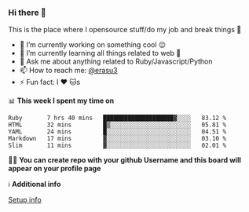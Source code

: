 ### Hi there 👋
This is the place where I opensource stuff/do my job and break things :rofl:

- 🔭 I’m currently working on something cool :wink:
- 🌱 I’m currently learning all things related to web 🤪
- 💬 Ask me about anything related to Ruby/Javascript/Python
- 📫 How to reach me: [@erasu3](https://t.me/erasu3)
- ⚡ Fun fact: I :heart: :cat:s

📊 **This week I spent my time on**
<!--START_SECTION:waka-->
```text
Ruby       7 hrs 40 mins   ████████████████████▓░░░░   83.12 % 
HTML       32 mins         █▒░░░░░░░░░░░░░░░░░░░░░░░   05.81 % 
YAML       24 mins         █░░░░░░░░░░░░░░░░░░░░░░░░   04.51 % 
Markdown   17 mins         ▓░░░░░░░░░░░░░░░░░░░░░░░░   03.10 % 
Slim       11 mins         ▓░░░░░░░░░░░░░░░░░░░░░░░░   02.01 % 
```
<!--END_SECTION:waka-->

👨‍🏫 **You can create repo with your github Username and this board will appear on your profile page**


ℹ️ **Additional info**

[Setup info](https://github.com/13LD/13LD/blob/master/SETUP.md)
